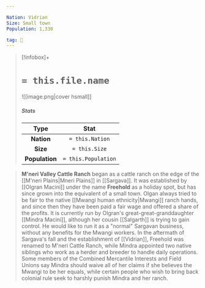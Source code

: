 ```yaml
---

Nation: Vidrian
Size: Small town
Population: 1,330

tag: 🌃
---
```


> [!infobox]+
> #  `= this.file.name`
> ![[image.png|cover hsmall]]
> ##### Stats
> Type | Stat |
> :---:|:---:|
> **Nation** | `= this.Nation` |
> **Size** | `= this.Size` |
> **Population** | `= this.Population` |



> **M'neri Valley Cattle Ranch** began as a cattle ranch on the edge of the [[M'neri Plains|Mneri Plains]] in [[Sargava]]. It was established by [[Olgran Macini]] under the name **Freehold** as a holiday spot, but has since grown into the equivalent of a small town. Olgan always tried to be fair to the native [[Mwangi human ethnicity|Mwangi]] ranch hands, and since then they have been paid a fair wage and offered a share of the profits.
> It is currently run by Olgran's great-great-granddaughter [[Mindra Macini]], although her cousin [[Salgarth]] is trying to gain control. He would like to run it as a "normal" Sargavan business, without any benefits for the Mwangi workers. In the aftermath of Sargava's fall and the establishment of [[Vidrian]], Freehold was renamed to M'neri Cattle Ranch, while Mindra appointed two native siblings who work as a herder and breeder to handle daily operations. Some members of the Combined Mercantile Interests and Field Unions say Mindra should waive all of her claims if she believes the Mwangi to be her equals, while certain people who wish to bring back colonial rule seek to harshly punish Mindra and her ranch.







